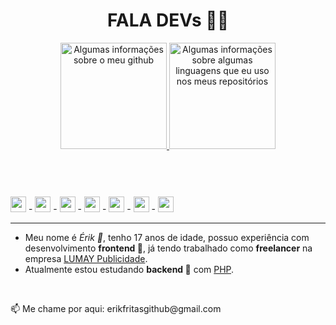 <!--
**erikfritas/erikfritas** is a ✨ _special_ ✨ repository because its `README.md` (this file) appears on your GitHub profile.

Here are some ideas to get you started:

- 🔭 I’m currently working on ...
- 🌱 I’m currently learning ...
- 👯 I’m looking to collaborate on ...
- 🤔 I’m looking for help with ...
- 💬 Ask me about ...
- 📫 How to reach me: ...
- 😄 Pronouns: ...
- ⚡ Fun fact: ...
-->

<header style="width: 100%;">
  <h1>FALA DEVs 🍟✨</h1>
  <section style="width: 100%;">
    <a width="100%" style="margin: auto;" href="https://lumaypublicidade.com/#contato">
      <img height="170vw" alt="Algumas informações sobre o meu github" src="https://github-readme-stats.vercel.app/api?username=erikfritas&show_icons=true&theme=ocean_dark&include_all_commits=true&count_private=true"/>
      <img height="170vw" alt="Algumas informações sobre algumas linguagens que eu uso nos meus repositórios" src="https://github-readme-stats.vercel.app/api/top-langs/?username=erikfritas&layout=compact&langs_count=7&bg_color=5,511,115&text_color=CCF&title_color=FCF"/>
    </a>
  </section>
</header>
<br>
<section>
  <img width="25px" src="https://cdn.jsdelivr.net/gh/devicons/devicon/icons/html5/html5-original.svg" />
  <span height="100%" margin="auto">-</span>
  <img width="25px" src="https://cdn.jsdelivr.net/gh/devicons/devicon/icons/sass/sass-original.svg" />
  <span height="100%" margin="auto">-</span>
  <img width="25px" src="https://cdn.jsdelivr.net/gh/devicons/devicon/icons/javascript/javascript-original.svg" />
  <span height="100%" margin="auto">-</span>
  <img width="25px" src="https://cdn.jsdelivr.net/gh/devicons/devicon/icons/php/php-original.svg" />
  <span height="100%" margin="auto">-</span>
  <img width="25px" src="https://cdn.jsdelivr.net/gh/devicons/devicon/icons/typescript/typescript-original.svg" />
  <span height="100%" margin="auto">-</span>
  <img width="25px" src="https://cdn.jsdelivr.net/gh/devicons/devicon/icons/python/python-original.svg" />
  <span height="100%" margin="auto">-</span>
  <img width="25px" src="https://cdn.jsdelivr.net/gh/devicons/devicon/icons/ruby/ruby-original.svg" />
</section>
<hr>
<article>
  <ul>
    <li>Meu nome é <i>Érik 🍟</i>, tenho 17 anos de idade, possuo experiência com desenvolvimento <strong>frontend 🔭</strong>, já tendo trabalhado como <strong>freelancer</strong> na empresa <a href="https://lumaypublicidade.com/">LUMAY Publicidade</a>.</li>
    <li>Atualmente estou estudando <strong>backend 🌱</strong> com <a href="https://www.php.net/">PHP</a>.</li>
  </ul>
</article>
<br>
<footer>
  <p>📫 Me chame por aqui: erikfritasgithub@gmail.com</p>
</footer>

